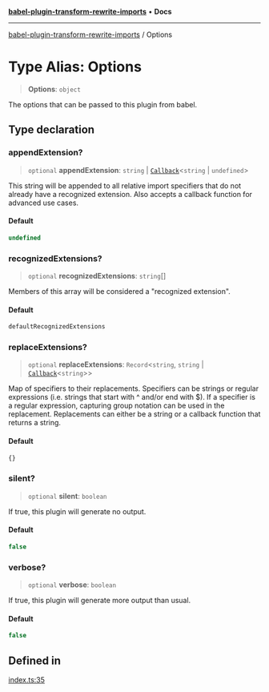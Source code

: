 [**babel-plugin-transform-rewrite-imports**](../README.md) • **Docs**

***

[babel-plugin-transform-rewrite-imports](../README.md) / Options

# Type Alias: Options

> **Options**: `object`

The options that can be passed to this plugin from babel.

## Type declaration

### appendExtension?

> `optional` **appendExtension**: `string` \| [`Callback`](Callback.md)\<`string` \| `undefined`\>

This string will be appended to all relative import specifiers that do not
already have a recognized extension. Also accepts a callback function for
advanced use cases.

#### Default

```ts
undefined
```

### recognizedExtensions?

> `optional` **recognizedExtensions**: `string`[]

Members of this array will be considered a "recognized extension".

#### Default

```ts
defaultRecognizedExtensions
```

### replaceExtensions?

> `optional` **replaceExtensions**: `Record`\<`string`, `string` \| [`Callback`](Callback.md)\<`string`\>\>

Map of specifiers to their replacements. Specifiers can be strings or
regular expressions (i.e. strings that start with ^ and/or end with $). If
a specifier is a regular expression, capturing group notation can be used
in the replacement. Replacements can either be a string or a callback
function that returns a string.

#### Default

```ts
{}
```

### silent?

> `optional` **silent**: `boolean`

If true, this plugin will generate no output.

#### Default

```ts
false
```

### verbose?

> `optional` **verbose**: `boolean`

If true, this plugin will generate more output than usual.

#### Default

```ts
false
```

## Defined in

[index.ts:35](https://github.com/Xunnamius/babel-plugin-transform-rewrite-imports/blob/0be1eda4a2b30709c0755c0ffd994f51ba295498/src/index.ts#L35)
